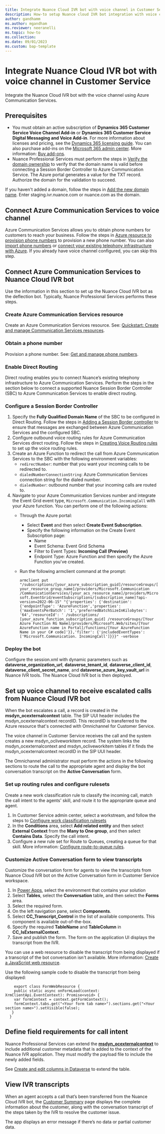 ```yaml
---
title: Integrate Nuance Cloud IVR bot with voice channel in Customer Service
description: How-to setup Nuance cloud IVR bot integration with voice channel
author: gandhamm
ms.author: mgandham
ms.reviewer: neeranelli
ms.topic: how-to 
ms.collection:  
ms.date: 09/01/2023
ms.custom: bap-template 
---
```


# Integrate Nuance Cloud IVR bot with voice channel in Customer Service

Integrate the Nuance Cloud IVR bot with the voice channel using Azure Communication Services.

## Prerequisites

- You must obtain an active subscription of **Dynamics 365 Customer Service Voice Channel Add-in** or **Dynamics 365 Customer Service Digital Messaging and Voice Add-in**. For more information about licenses and pricing, see the [Dynamics 365 licensing guide](https://go.microsoft.com/fwlink/p/?LinkId=866544). You can also purchase add-ins on the [Microsoft 365 admin center](https://go.microsoft.com/fwlink/?LinkId=866544). More information: [Buy add-ons](/microsoft-365/commerce/buy-or-edit-an-add-on?view=o365-worldwide&preserve-view=true).
- Nuance Professional Services must perform the steps in [Verify the domain ownership](/azure/communication-services/how-tos/telephony/domain-validation#verify-domain-ownership) to verify that the domain name is valid before connecting a Session Border Controller to Azure Communication Service. The Azure portal generates a value for the TXT record. Authorize the domain for the validation to succeed.<br>

 If you haven't added a domain, follow the steps in [Add the new domain name](/azure/communication-services/how-tos/telephony/domain-validation#add-new-domain-name). Enter staging.ivr.nuance.com or nuance.com as the domain.

## Connect Azure Communication Services to voice channel

Azure Communication Services allows you to obtain phone numbers for customers to reach your business. Follow the steps in [Azure resource to provision phone numbers](voice-channel-acs-resource.md) to provision a new phone number. You can also [import phone numbers](voice-channel-sync-from-acs.md) or [connect your existing telephony infrastructure with Azure](voice-channel-bring-your-own-number.md). If you already have voice channel configured, you can skip this step.

## Connect Azure Communication Services to Nuance Cloud IVR bot

Use the information in this section to set up the Nuance Cloud IVR bot as the deflection bot. Typically, Nuance Professional Services performs these steps.

### Create Azure Communication Services resource

Create an Azure Communication Services resource. See: [Quickstart: Create and manage Communication Services resources](/azure/communication-services/quickstarts/create-communication-resource#create-azure-communication-services-resource).

### Obtain a phone number

Provision a phone number. See: [Get and manage phone numbers](/azure/communication-services/quickstarts/telephony/get-phone-number).

### Enable Direct Routing

Direct routing enables you to connect Nuance’s existing telephony infrastructure to Azure Communication Services. Perform the steps in the section below to connect a supported Nuance Session Border Controller (SBC) to Azure Communication Services to enable direct routing.

### Configure a Session Border Controller

1. Specify the **Fully Qualified Domain Name** of the SBC to be configured in Direct Routing. Follow the steps in [Adding a Session Border controller](/azure/communication-services/quickstarts/telephony/voice-routing-sdk-config#adding-a-session-border-controller) to ensure that messages are exchanged between Azure Communication Services and the configured SBC.
1. Configure outbound voice routing rules for Azure Communication Services direct routing. Follow the steps in [Creating Voice Routing rules](/azure/communication-services/quickstarts/telephony/voice-routing-sdk-config?pivots=platform-azp#creating-voice-routing-rules) to set up the voice routing rules.
1. Create an Azure Function to redirect the call from Azure Communication Services to the SBC with the following environment variables:
   - `redirectNumber`: number that you want your incoming calls to be redirected to.
   - `dialedNumberConnectionString`: Azure Communication Services connection string for the dialed number.
   - `dialedNumber`: outbound number that your incoming calls are routed to.
1. Navigate to your Azure Communication Services number and integrate the Event Grid event type, `Microsoft.Communication.IncomingCall` with your Azure function. You can perform one of the following actions:
   - Through the Azure portal:
      - Select **Event** and then select **Create Event Subscription**.
      - Specify the following information on the Create Event Subscription page:
         - Name
         - Event Schema: Event Grid Schema
         - Filter to Event Types: **Incoming Call (Preview)**
         - Endpoint Type: Azure Function and then specify the Azure Function you've created.
   - Run the following armclient command at the prompt:

      `armclient put "/subscriptions/[your_azure_subscription_guid]/resourceGroups/[your_resource_group_name]/providers/Microsoft.Communication /CommunicationServices/[your_acs_resource_name]/providers/Microsoft.EventGrid/eventSubscriptions/[subscription_name]?api-version=2022-06-15" "{'properties': {'destination': {'endpointType': 'AzureFunction','properties': {'maxEventsPerBatch': '1','preferredBatchSizeInKilobytes': '64','resourceId': ' /subscriptions/ [your_azure_function_subscription_guid] /resourceGroups/[Your Azure Function RG Name]/providers/Microsoft.Web/sites/[Your AzureFunction name in Portal]/functions/[Your AzureFunction Name in your C# code]'}},'filter': {'includedEventTypes': ['Microsoft.Communication. IncomingCall']}}}" -verbose `


### Deploy the bot

Configure  the session.xml with dynamic parameters such as **dataverse_organization_url**, **dataverse_tenant_id**, **dataverse_client_id**, **dataverse_client_secret_name**, and **dataverse_azure_key_vault_url** in Nuance IVR tools. The Nuance Cloud IVR bot is then deployed.

## Set up voice channel to receive escalated calls from Nuance Cloud IVR bot

When the bot escalates a call, a record is created in the **msdyn_ocexternalcontext** table. The SIP UUI header includes the msdyn_ocexternalcontext recordID. This recordID is transferred to the Azure resource that's connected with Omnichannel for Customer Service.

The voice channel in Customer Service receives the call and the system creates a new msdyn_ocliveworkitem record. The system links the msdyn_ocexternalcontext and msdyn_ocliveworkitem tables if it finds the msdyn_ocexternalcontext recordID in the SIP UUI header.

The Omnichannel administrator must perform the actions in the following sections to route the call to the appropriate agent and display the bot conversation transcript on the **Active Conversation** form.

### Set up routing rules and configure rulesets

Create a new work classification rule to classify the incoming call, match the call intent to the agents' skill, and route it to the appropriate queue and agent.

1. In Customer Service admin center, select a workstream,  and follow the steps to [Configure work classification rulesets](configure-work-classification.md)
1. In the **Conditions** area, select **Add related entity** and then select **External Context** from the **Many to One group**, and then select **Contains Data**. Specify the call intent.
1. Configure a new rule set for Route to Queues, creating a queue for that skill. More information: [Configure route-to-queue rules](configure-route-to-queue-rules.md).

### Customize Active Conversation form to view transcripts

Customize the conversation form for agents to view the transcripts from Nuance Cloud IVR bot on the Active Conversation form in Customer Service workspace.

 1. In [Power Apps](https://make.preview.powerapps.com/), select the environment that contains your solution
 1. Select **Tables**, select the **Conversation** table, and then select the **Forms** area.
 1. Select the required form. 
 1. On the left navigation pane, select **Components**.
 1. Select **CC_Transcript_Control** in the list of available components. This component is available out-of-the-box.
 1. Specify the required **TableName** and **TableColumn** in **CC_IsExternalContext**.
 1. Save and publish the form.  The form on the application UI displays the transcript from the IVR.
 

You can use a web resource to disable the transcript from being displayed if a transcript of the bot conversation isn't available. More information: [Create a JavaScript web resource](/power-apps/maker/model-driven-apps/configure-event-handlers-legacy#create-a-javascript-web-resource).

Use the following sample code to disable the transcript from being displayed:

   ```
       export class FormWebResource {
       public static async onFormLoad(context: XrmClientApi.EventContext): Promise<void> {
       var formContext = context.getFormContext();
       formContext.tabs.get("<Your form tab name>").sections.get("<Your section name>").setVisible(false);
      }
     }

   ```

## Define field requirements for call intent

Nuance Professional Services can extend the [**msdyn_ocexternalcontext**](developer/reference/entities/msdyn_ocexternalcontext.md) to include additional customer metadata that is added to the context of the Nuance IVR application. They must modify the payload file to include the newly added fields.
    
See [Create and edit columns in Dataverse](/power-apps/maker/data-platform/create-edit-field-portal) to extend the table.

## View IVR transcripts

When an agent accepts a call that’s been transferred from the Nuance Cloud IVR bot, the [Customer Summary](oc-customer-summary.md) page displays the complete information about the customer, along with the conversation transcript of the steps taken by the IVR to resolve the customer issue. 

The app displays an error message if there’s no data or  partial customer data.
